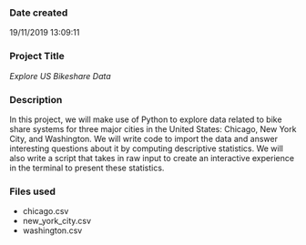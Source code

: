 ### Date created
19/11/2019 13:09:11

### Project Title
*Explore US Bikeshare Data*

### Description
In this project, we will make use of Python to explore data related to bike share systems for three major cities in the United States: Chicago, New York City, and Washington. We will write code to import the data and answer interesting questions about it by computing descriptive statistics. We will also write a script that takes in raw input to create an interactive experience in the terminal to present these statistics.

### Files used
- chicago.csv
- new_york_city.csv
- washington.csv


